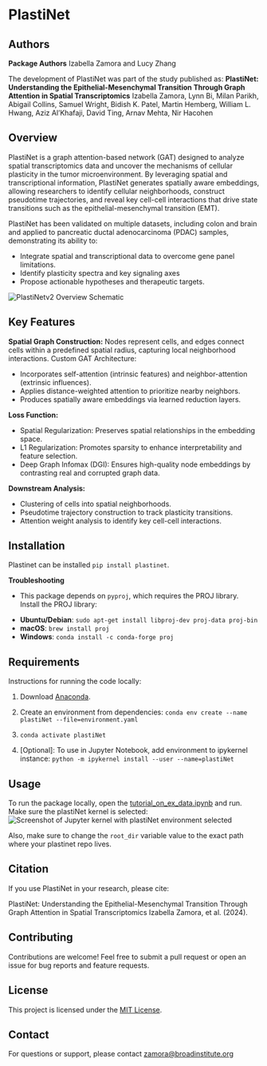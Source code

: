 # PlastiNet

## Authors

**Package Authors**
Izabella Zamora and Lucy Zhang

The development of PlastiNet was part of the study published as: **PlastiNet: Understanding the Epithelial-Mesenchymal Transition Through Graph Attention in Spatial Transcriptomics**
Izabella Zamora, Lynn Bi, Milan Parikh, Abigail Collins, Samuel Wright, Bidish K. Patel, Martin Hemberg, William L. Hwang, Aziz Al’Khafaji, David Ting, Arnav Mehta, Nir Hacohen

## Overview

PlastiNet is a graph attention-based network (GAT) designed to analyze spatial transcriptomics data and uncover the mechanisms of cellular plasticity in the tumor microenvironment. By leveraging spatial and transcriptional information, PlastiNet generates spatially aware embeddings, allowing researchers to identify cellular neighborhoods, construct pseudotime trajectories, and reveal key cell-cell interactions that drive state transitions such as the epithelial-mesenchymal transition (EMT).

PlastiNet has been validated on multiple datasets, including colon and brain and applied to pancreatic ductal adenocarcinoma (PDAC) samples, demonstrating its ability to:

- Integrate spatial and transcriptional data to overcome gene panel limitations.
- Identify plasticity spectra and key signaling axes
- Propose actionable hypotheses and therapeutic targets.

![PlastiNetv2 Overview Schematic](https://github.com/user-attachments/assets/b569fcd8-e968-418f-a30e-42d0278fb4ce)

## Key Features

**Spatial Graph Construction:** Nodes represent cells, and edges connect cells within a predefined spatial radius, capturing local neighborhood interactions.
Custom GAT Architecture:

- Incorporates self-attention (intrinsic features) and neighbor-attention (extrinsic influences).
- Applies distance-weighted attention to prioritize nearby neighbors.
- Produces spatially aware embeddings via learned reduction layers.

**Loss Function:**

- Spatial Regularization: Preserves spatial relationships in the embedding space.
- L1 Regularization: Promotes sparsity to enhance interpretability and feature selection.
- Deep Graph Infomax (DGI): Ensures high-quality node embeddings by contrasting real and corrupted graph data.

**Downstream Analysis:**

- Clustering of cells into spatial neighborhoods.
- Pseudotime trajectory construction to track plasticity transitions.
- Attention weight analysis to identify key cell-cell interactions.

## Installation

Plastinet can be installed `pip install plastinet`.

**Troubleshooting**

- This package depends on `pyproj`, which requires the PROJ library. Install the PROJ library:

* **Ubuntu/Debian**: `sudo apt-get install libproj-dev proj-data proj-bin`
* **macOS**: `brew install proj`
* **Windows**: `conda install -c conda-forge proj`

## Requirements

Instructions for running the code locally:

1. Download [Anaconda](https://anaconda.org/).

2. Create an environment from dependencies: `conda env create --name plastiNet --file=environment.yaml`
3. `conda activate plastiNet`
4. [Optional]: To use in Jupyter Notebook, add environment to ipykernel instance: `python -m ipykernel install --user --name=plastiNet`

## Usage

To run the package locally, open the [tutorial_on_ex_data.ipynb](https://github.com/izabellaleahz/plastinet/blob/main/notebooks/tutorial_on_ex_data.ipynb) and run. Make sure the plastiNet kernel is selected:
![Screenshot of Jupyter kernel with plastiNet environment selected](jupyter_kernel.png)

Also, make sure to change the `root_dir` variable value to the exact path where your plastinet repo lives.

## Citation

If you use PlastiNet in your research, please cite:

PlastiNet: Understanding the Epithelial-Mesenchymal Transition Through Graph Attention in Spatial Transcriptomics
Izabella Zamora, et al. (2024).

## Contributing

Contributions are welcome! Feel free to submit a pull request or open an issue for bug reports and feature requests.

## License

This project is licensed under the [MIT License](https://opensource.org/license/mit).

## Contact

For questions or support, please contact zamora@broadinstitute.org
